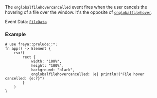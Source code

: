 The `onglobalfilehovercancelled` event fires when the user cancels the hovering of a file over the window. It's the opposite of [`onglobalfilehover`](crate::elements::onglobalfilehover()).

Event Data: [`FileData`](crate::events::FileData)

### Example

```rust, no_run
# use freya::prelude::*;
fn app() -> Element {
    rsx!(
        rect {
            width: "100%",
            height: "100%",
            background: "black",
            onglobalfilehovercancelled: |e| println!("File hover cancelled: {e:?}")
        }
    )
}
```
